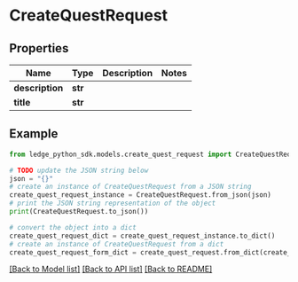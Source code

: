 # CreateQuestRequest


## Properties

Name | Type | Description | Notes
------------ | ------------- | ------------- | -------------
**description** | **str** |  | 
**title** | **str** |  | 

## Example

```python
from ledge_python_sdk.models.create_quest_request import CreateQuestRequest

# TODO update the JSON string below
json = "{}"
# create an instance of CreateQuestRequest from a JSON string
create_quest_request_instance = CreateQuestRequest.from_json(json)
# print the JSON string representation of the object
print(CreateQuestRequest.to_json())

# convert the object into a dict
create_quest_request_dict = create_quest_request_instance.to_dict()
# create an instance of CreateQuestRequest from a dict
create_quest_request_form_dict = create_quest_request.from_dict(create_quest_request_dict)
```
[[Back to Model list]](../README.md#documentation-for-models) [[Back to API list]](../README.md#documentation-for-api-endpoints) [[Back to README]](../README.md)


